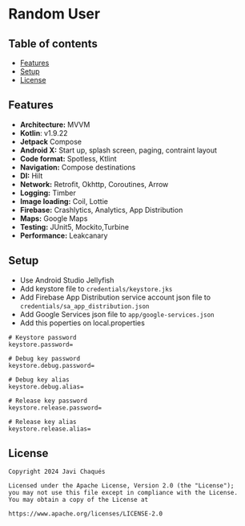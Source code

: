 # Random User

## Table of contents

- [Features](#features)
- [Setup](#setup)
- [License](#license)

## Features
- **Architecture:** MVVM
- **Kotlin**: v1.9.22
- **Jetpack** Compose
- **Android X:** Start up, splash screen, paging, contraint layout
- **Code format:** Spotless, Ktlint
- **Navigation:** Compose destinations
- **DI:** Hilt
- **Network:** Retrofit, Okhttp, Coroutines, Arrow
- **Logging:** Timber
- **Image loading:** Coil, Lottie
- **Firebase:** Crashlytics, Analytics, App Distribution
- **Maps:** Google Maps
- **Testing:** JUnit5, Mockito,Turbine
- **Performance:** Leakcanary

## Setup
- Use Android Studio Jellyfish
- Add keystore file to ```credentials/keystore.jks```
- Add Firebase App Distribution service account json file to ```credentials/sa_app_distribution.json```
- Add Google Services json file to ```app/google-services.json```
- Add this poperties on local.properties
```
# Keystore password
keystore.password=

# Debug key password
keystore.debug.password=

# Debug key alias
keystore.debug.alias=

# Release key password
keystore.release.password=

# Release key alias
keystore.release.alias=
```

## License
```
Copyright 2024 Javi Chaqués

Licensed under the Apache License, Version 2.0 (the "License");
you may not use this file except in compliance with the License.
You may obtain a copy of the License at

https://www.apache.org/licenses/LICENSE-2.0
```
